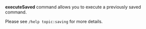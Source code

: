**executeSaved** command allows you to execute a previously saved command.

Please see `/help topic:saving` for more details.